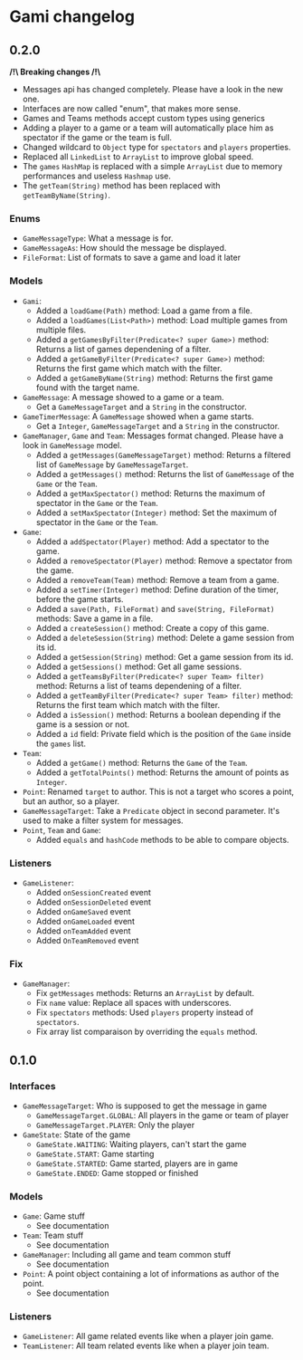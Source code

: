 # Gami changelog

## 0.2.0

**\/!\\ Breaking changes \/!\\**

 * Messages api has changed completely. Please have a look in the new one.
 * Interfaces are now called "enum", that makes more sense.
 * Games and Teams methods accept custom types using generics
 * Adding a player to a game or a team will automatically place him as spectator if the game or the team is full.
 * Changed wildcard to ``Object`` type for ``spectators`` and ``players`` properties.
 * Replaced all ``LinkedList`` to ``ArrayList`` to improve global speed.
 * The ``games`` ``HashMap`` is replaced with a simple ``ArrayList`` due to memory performances and useless ``Hashmap`` use.
 * The ``getTeam(String)`` method has been replaced with ``getTeamByName(String)``.

### Enums

 * ``GameMessageType``: What a message is for.
 * ``GameMessageAs``: How should the message be displayed.
 * ``FileFormat``: List of formats to save a game and load it later

### Models

 * ``Gami``:
   * Added a ``loadGame(Path)`` method: Load a game from a file.
   * Added a ``loadGames(List<Path>)`` method: Load multiple games from multiple files.
   * Added a ``getGamesByFilter(Predicate<? super Game>)`` method: Returns a list of games dependening of a filter.
   * Added a ``getGameByFilter(Predicate<? super Game>)`` method: Returns the first game which match with the filter.
   * Added a ``getGameByName(String)`` method: Returns the first game found with the target name.
 * ``GameMessage``: A message showed to a game or a team.
   * Get a ``GameMessageTarget`` and a ``String`` in the constructor.
 * ``GameTimerMessage``: A ``GameMessage`` showed when a game starts.
   * Get  a ``Integer``, ``GameMessageTarget`` and a ``String`` in the constructor.
 * ``GameManager``, ``Game`` and ``Team``: Messages format changed. Please have a look in ``GameMessage`` model.
   * Added a ``getMessages(GameMessageTarget)`` method: Returns a filtered list of ``GameMessage`` by ``GameMessageTarget``.
   * Added a ``getMessages()`` method: Returns the list of ``GameMessage`` of the ``Game`` or the ``Team``.
   * Added a ``getMaxSpectator()`` method: Returns the maximum of spectator in the ``Game`` or the ``Team``.
   * Added a ``setMaxSpectator(Integer)`` method: Set the maximum of spectator in the ``Game`` or the ``Team``.
 * ``Game``:
   * Added a ``addSpectator(Player)`` method: Add a spectator to the game.
   * Added a ``removeSpectator(Player)`` method: Remove a spectator from the game.
   * Added a ``removeTeam(Team)`` method: Remove a team from a game.
   * Added a ``setTimer(Integer)`` method: Define duration of the timer, before the game starts.
   * Added a ``save(Path, FileFormat)`` and ``save(String, FileFormat)`` methods: Save a game in a file.
   * Added a ``createSession()`` method: Create a copy of this game.
   * Added a ``deleteSession(String)`` method: Delete a game session from its id.
   * Added a ``getSession(String)`` method: Get a game session from its id.
   * Added a ``getSessions()`` method: Get all game sessions.
   * Added a ``getTeamsByFilter(Predicate<? super Team> filter)`` method: Returns a list of teams dependening of a filter.
   * Added a ``getTeamByFilter(Predicate<? super Team> filter)`` method: Returns the first team which match with the filter.
   * Added a ``isSession()`` method: Returns a boolean depending if the game is a session or not.
   * Added a ``id`` field: Private field which is the position of the ``Game`` inside the ``games`` list.
 * ``Team``:
   * Added a ``getGame()`` method: Returns the ``Game`` of the ``Team``. 
   * Added a ``getTotalPoints()`` method: Returns the amount of points as ``Integer``.
 * ``Point``: Renamed ``target`` to author. This is not a target who scores a point, but an author, so a player.
 * ``GameMessageTarget``: Take a ``Predicate`` object in second parameter. It's used to make a filter system for messages.
 * ``Point``, ``Team`` and ``Game``:
   * Added ``equals`` and ``hashCode`` methods to be able to compare objects.

### Listeners

 * ``GameListener``:
   * Added ``onSessionCreated`` event
   * Added ``onSessionDeleted`` event
   * Added ``onGameSaved`` event
   * Added ``onGameLoaded`` event
   * Added ``onTeamAdded`` event
   * Added ``OnTeamRemoved`` event

### Fix

  * ``GameManager``:
    * Fix ``getMessages`` methods: Returns an ``ArrayList`` by default.
    * Fix ``name`` value: Replace all spaces with underscores.
    * Fix ``spectators`` methods: Used ``players`` property instead of ``spectators``.
    * Fix array list comparaison by overriding the ``equals`` method.

## 0.1.0

### Interfaces

 * ``GameMessageTarget``: Who is supposed to get the message in game
   * ``GameMessageTarget.GLOBAL``: All players in the game or team of player
   * ``GameMessageTarget.PLAYER``: Only the player
 * ``GameState``: State of the game
   * ``GameState.WAITING``: Waiting players, can't start the game
   * ``GameState.START``: Game starting
   * ``GameState.STARTED``: Game started, players are in game
   * ``GameState.ENDED``: Game stopped or finished

### Models

 * ``Game``: Game stuff
   * See documentation
 * ``Team``: Team stuff
   * See documentation
 * ``GameManager``: Including all game and team common stuff
   * See documentation
 * ``Point``: A point object containing a lot of informations as author of the point.
   * See documentation

### Listeners

 * ``GameListener``: All game related events like when a player join game.
 * ``TeamListener``: All team related events like when a player join team.